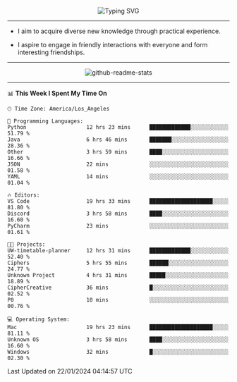 <p align="center">
  <img src="https://readme-typing-svg.demolab.com?font=Fira+Code&weight=500&size=32&duration=2500&pause=1600&center=true&vCenter=true&random=false&width=1024&height=64&lines=Hi+there+%F0%9F%91%8B;I'm+delighted+you+could+make+it+here+%F0%9F%8E%89;I'm+Harry%2C+a+college+student+still+finding+my+way" alt="Typing SVG" />
</p>


---


- I aim to acquire diverse new knowledge through practical experience.

- I aspire to engage in friendly interactions with everyone and form interesting friendships.


---


<p align="center">
  <img src="https://github-readme-stats.vercel.app/api?username=Harry-Jing&show_icons=true" alt="github-readme-stats"/>
</p>


---

<!--START_SECTION:waka-->
📊 **This Week I Spent My Time On** 

```text
🕑︎ Time Zone: America/Los_Angeles

💬 Programming Languages: 
Python                   12 hrs 23 mins      █████████████░░░░░░░░░░░░   51.79 % 
Java                     6 hrs 46 mins       ███████░░░░░░░░░░░░░░░░░░   28.36 % 
Other                    3 hrs 59 mins       ████░░░░░░░░░░░░░░░░░░░░░   16.66 % 
JSON                     22 mins             ░░░░░░░░░░░░░░░░░░░░░░░░░   01.58 % 
YAML                     14 mins             ░░░░░░░░░░░░░░░░░░░░░░░░░   01.04 % 

🔥 Editors: 
VS Code                  19 hrs 33 mins      ████████████████████░░░░░   81.80 % 
Discord                  3 hrs 58 mins       ████░░░░░░░░░░░░░░░░░░░░░   16.60 % 
PyCharm                  23 mins             ░░░░░░░░░░░░░░░░░░░░░░░░░   01.61 % 

🐱‍💻 Projects: 
UW-timetable-planner     12 hrs 31 mins      █████████████░░░░░░░░░░░░   52.40 % 
Ciphers                  5 hrs 55 mins       ██████░░░░░░░░░░░░░░░░░░░   24.77 % 
Unknown Project          4 hrs 31 mins       █████░░░░░░░░░░░░░░░░░░░░   18.89 % 
CipherCreative           36 mins             █░░░░░░░░░░░░░░░░░░░░░░░░   02.52 % 
P0                       10 mins             ░░░░░░░░░░░░░░░░░░░░░░░░░   00.76 % 

💻 Operating System: 
Mac                      19 hrs 23 mins      ████████████████████░░░░░   81.11 % 
Unknown OS               3 hrs 58 mins       ████░░░░░░░░░░░░░░░░░░░░░   16.60 % 
Windows                  32 mins             █░░░░░░░░░░░░░░░░░░░░░░░░   02.30 % 
```


 Last Updated on 22/01/2024 04:14:57 UTC
<!--END_SECTION:waka-->
